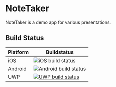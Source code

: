 # NoteTaker

NoteTaker is a demo app for various presentations.

## Build Status

| Platform | Buildstatus |
|----------|-------------|
| iOS | ![iOS build status](https://build.appcenter.ms/v0.1/apps/b49a4179-031f-400c-bd99-5594d192ae2b/branches/develop/badge "iOS build status") |
| Android | ![Android build status](https://build.appcenter.ms/v0.1/apps/abc23110-1663-4b33-b6f1-2aebbf55a206/branches/develop/badge "Android build status")|
| UWP | [![UWP build status](https://build.appcenter.ms/v0.1/apps/bc611a95-65c9-4325-8365-01f439bc80a3/branches/develop/badge "UWP build status")](https://appcenter.ms) |
